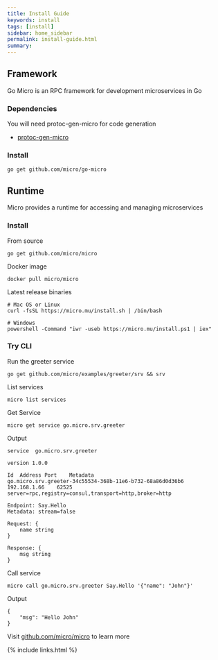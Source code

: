 ```yaml
---
title: Install Guide
keywords: install
tags: [install]
sidebar: home_sidebar
permalink: install-guide.html
summary: 
---
```


## Framework

Go Micro is an RPC framework for development microservices in Go

### Dependencies

You will need protoc-gen-micro for code generation

- [protoc-gen-micro](https://github.com/micro/protoc-gen-micro)

### Install

```
go get github.com/micro/go-micro
```

## Runtime

Micro provides a runtime for accessing and managing microservices

### Install

From source

```
go get github.com/micro/micro
```

Docker image

```
docker pull micro/micro
```

Latest release binaries

```
# Mac OS or Linux
curl -fsSL https://micro.mu/install.sh | /bin/bash

# Windows
powershell -Command "iwr -useb https://micro.mu/install.ps1 | iex"
```

### Try CLI

Run the greeter service

```shell
go get github.com/micro/examples/greeter/srv && srv
```

List services

```shell
micro list services
```

Get Service

```shell
micro get service go.micro.srv.greeter
```

Output

```shell
service  go.micro.srv.greeter

version 1.0.0

Id	Address	Port	Metadata
go.micro.srv.greeter-34c55534-368b-11e6-b732-68a86d0d36b6	192.168.1.66	62525	server=rpc,registry=consul,transport=http,broker=http

Endpoint: Say.Hello
Metadata: stream=false

Request: {
	name string
}

Response: {
	msg string
}
```

Call service

```shell
micro call go.micro.srv.greeter Say.Hello '{"name": "John"}'
```

Output

```shell
{
	"msg": "Hello John"
}
```

Visit [github.com/micro/micro](https://github.com/micro/micro) to learn more

{% include links.html %}
